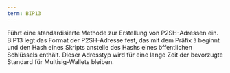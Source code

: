 ```yaml
---
term: BIP13
---
```


Führt eine standardisierte Methode zur Erstellung von P2SH-Adressen ein. BIP13 legt das Format der P2SH-Adresse fest, das mit dem Präfix `3` beginnt und den Hash eines Skripts anstelle des Hashs eines öffentlichen Schlüssels enthält. Dieser Adresstyp wird für eine lange Zeit der bevorzugte Standard für Multisig-Wallets bleiben.